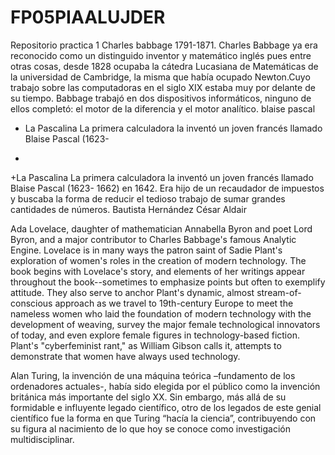 # FP05PIAALUJDER
Repositorio practica 1
Charles babbage
1791-1871. Charles Babbage  ya era reconocido  como un distinguido inventor y matemático inglés pues entre otras cosas, desde 1828 ocupaba la cátedra Lucasiana de Matemáticas de la universidad de Cambridge, la misma que había ocupado Newton.Cuyo trabajo sobre las computadoras en el siglo XIX estaba muy por delante de su tiempo. Babbage trabajó en dos dispositivos informáticos, ninguno de ellos completó: el motor de la diferencia y el motor analítico.
 blaise pascal
 - La Pascalina La primera calculadora la inventó un joven francés llamado Blaise Pascal (1623-
 +
 +La Pascalina La primera calculadora la inventó un joven francés llamado Blaise Pascal (1623-
  1662) en 1642. Era hijo de un recaudador de impuestos y buscaba la forma de reducir el tedioso
  trabajo de sumar grandes cantidades de números.
Bautista Hernández César Aldair

Ada Lovelace, daughter of mathematician Annabella Byron and poet Lord Byron, and a major contributor to Charles Babbage's famous Analytic Engine. Lovelace is in many ways the patron saint of Sadie Plant's exploration of women's roles in the creation of modern technology. The book begins with Lovelace's story, and elements of her writings appear throughout the book--sometimes to emphasize points but often to exemplify attitude. They also serve to anchor Plant's dynamic, almost stream-of-conscious approach as we travel to 19th-century Europe to meet the nameless women who laid the foundation of modern technology with the development of weaving, survey the major female technological innovators of today, and even explore female figures in technology-based fiction. Plant's "cyberfeminist rant," as William Gibson calls it, attempts to demonstrate that women have always used technology.

 Alan Turing, la invención de una máquina teórica –fundamento de los ordenadores
actuales-, había sido elegida por el público como la invención británica más importante del siglo
XX. Sin embargo, más allá de su formidable e influyente legado científico, otro de los legados de
este genial científico fue la forma en que Turing “hacía la ciencia”, contribuyendo con su figura al
nacimiento de lo que hoy se conoce como investigación multidisciplinar.
